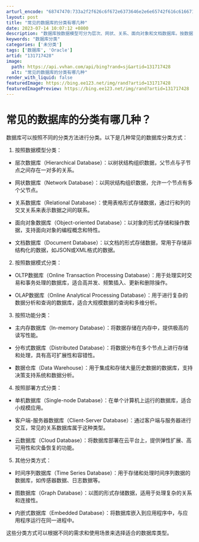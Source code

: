 ```yaml
---
arturl_encode: "68747470:733a2f2f626c6f672e6373646e2e6e65742f616c616671712f:61727469636c652f64657461696c732f313331373137343238"
layout: post
title: "常见的数据库的分类有哪几种"
date: 2023-07-14 10:07:12 +0800
description: "数据库按数据模型可分为层次、网状、关系、面向对象和文档数据库。按数据模式分为OLTP和OLAP数据库"
keywords: "数据库分类"
categories: ['未分类']
tags: ['数据库', 'Oracle']
artid: "131717428"
image:
  path: https://api.vvhan.com/api/bing?rand=sj&artid=131717428
  alt: "常见的数据库的分类有哪几种"
render_with_liquid: false
featuredImage: https://bing.ee123.net/img/rand?artid=131717428
featuredImagePreview: https://bing.ee123.net/img/rand?artid=131717428
---
```


# 常见的数据库的分类有哪几种？

数据库可以按照不同的分类方法进行分类。以下是几种常见的数据库分类方式：

1. 按照数据模型分类：
  
- 层次数据库（Hierarchical Database）：以树状结构组织数据，父节点与子节点之间存在一对多的关系。
  
- 网状数据库（Network Database）：以网状结构组织数据，允许一个节点有多个父节点。
  
- 关系数据库（Relational Database）：使用表格形式存储数据，通过行和列的交叉关系来表示数据之间的联系。
  
- 面向对象数据库（Object-oriented Database）：以对象的形式存储和操作数据，支持面向对象的编程概念和特性。
  
- 文档数据库（Document Database）：以文档的形式存储数据，常用于存储非结构化的数据，如JSON或XML格式的数据。

2. 按照数据模式分类：
  
- OLTP数据库（Online Transaction Processing Database）：用于处理实时交易和事务处理的数据库，适合高并发、频繁插入、更新和删除操作。
  
- OLAP数据库（Online Analytical Processing Database）：用于进行复杂的数据分析和查询的数据库，适合大规模数据的查询和多维分析。

3. 按照功能分类：
  
- 主内存数据库（In-memory Database）：将数据存储在内存中，提供极高的读写性能。
  
- 分布式数据库（Distributed Database）：将数据分布在多个节点上进行存储和处理，具有高可扩展性和容错性。
  
- 数据仓库（Data Warehouse）：用于集成和存储大量历史数据的数据库，支持决策支持系统和数据分析。

4. 按照部署方式分类：
  
- 单机数据库（Single-node Database）：在单个计算机上运行的数据库，适合小规模应用。
  
- 客户端-服务器数据库（Client-Server Database）：通过客户端与服务器进行交互，常见的关系数据库属于这种类型。
  
- 云数据库（Cloud Database）：将数据库部署在云平台上，提供弹性扩展、高可用性和灾备恢复的功能。

5. 其他分类方式：
  
- 时间序列数据库（Time Series Database）：用于存储和处理时间序列数据的数据库，如传感器数据、日志数据等。
  
- 图数据库（Graph Database）：以图的形式存储数据，适用于处理复杂的关系和连接性。
  
- 内嵌式数据库（Embedded Database）：将数据库嵌入到应用程序中，与应用程序运行在同一进程中。

这些分类方式可以根据不同的需求和使用场景来选择适合的数据库类型。
